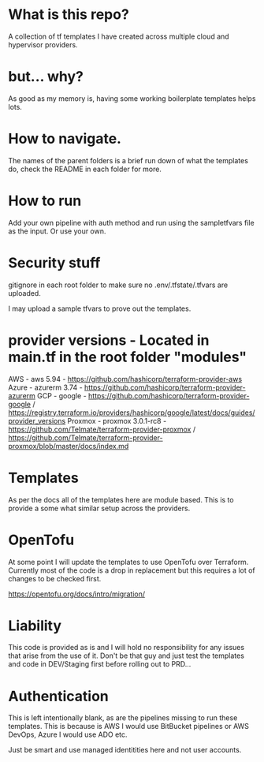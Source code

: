 # What is this repo?
A collection of tf templates I have created across multiple cloud and hypervisor providers. 

# but... why?
As good as my memory is, having some working boilerplate templates helps lots.

# How to navigate.
The names of the parent folders is a brief run down of what the templates do, check the README in each folder for more.

# How to run
Add your own pipeline with auth method and run using the sampletfvars file as the input. Or use your own.

# Security stuff
gitignore in each root folder to make sure no .env/.tfstate/.tfvars are uploaded. 

I may upload a sample tfvars to prove out the templates. 

# provider versions - Located in main.tf in the root folder "modules"
AWS - aws 5.94 - https://github.com/hashicorp/terraform-provider-aws
Azure - azurerm 3.74 - https://github.com/hashicorp/terraform-provider-azurerm
GCP - google  - https://github.com/hashicorp/terraform-provider-google / https://registry.terraform.io/providers/hashicorp/google/latest/docs/guides/provider_versions
Proxmox - proxmox 3.0.1-rc8 - https://github.com/Telmate/terraform-provider-proxmox / https://github.com/Telmate/terraform-provider-proxmox/blob/master/docs/index.md 

# Templates
As per the docs all of the templates here are module based. This is to provide a some what similar setup across the providers. 

# OpenTofu
At some point I will update the templates to use OpenTofu over Terraform. Currently most of the code is a drop in replacement but this requires a lot of changes to be checked first.

https://opentofu.org/docs/intro/migration/

# Liability
This code is provided as is and I will hold no responsibility for any issues that arise from the use of it. 
Don't be that guy and just test the templates and code in DEV/Staging first before rolling out to PRD...

# Authentication
This is left intentionally blank, as are the pipelines missing to run these templates. This is because is AWS I would use BitBucket pipelines or AWS DevOps, Azure I would use ADO etc. 

Just be smart and use managed identitities here and not user accounts. 